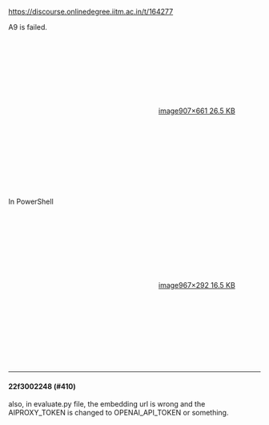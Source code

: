 https://discourse.onlinedegree.iitm.ac.in/t/164277

A9 is failed.</p>
<p><div class="lightbox-wrapper"><a class="lightbox" data-download-href="/uploads/short-url/zI0bX2sssJ128w3Yb2Ypa83iAw.png?dl=1" href="https://europe1.discourse-cdn.com/flex013/uploads/iitm/original/3X/0/4/040960e1d380f811ec53df35434564307fbd8388.png" rel="noopener nofollow ugc" title="image"><div class="meta"><svg aria-hidden="true" class="fa d-icon d-icon-far-image svg-icon"><use href="#far-image"></use></svg><span class="filename">image</span><span class="informations">907×661 26.5 KB</span><svg aria-hidden="true" class="fa d-icon d-icon-discourse-expand svg-icon"><use href="#discourse-expand"></use></svg></div></a></div></p>
<p>In PowerShell<br/>
<div class="lightbox-wrapper"><a class="lightbox" data-download-href="/uploads/short-url/r2Mjja9KwWVfUIYbgXLiuB4qsH4.png?dl=1" href="https://europe1.discourse-cdn.com/flex013/uploads/iitm/original/3X/b/d/bd8b1f78ee2e9e130956f545a8e96d89d6785b2e.png" rel="noopener nofollow ugc" title="image"><div class="meta"><svg aria-hidden="true" class="fa d-icon d-icon-far-image svg-icon"><use href="#far-image"></use></svg><span class="filename">image</span><span class="informations">967×292 16.5 KB</span><svg aria-hidden="true" class="fa d-icon d-icon-discourse-expand svg-icon"><use href="#discourse-expand"></use></svg></div></a></div></p><hr>

<h4>22f3002248 (#410)</h4>
<p>also, in evaluate.py file, the embedding url is wrong and the AIPROXY_TOKEN is changed to OPENAI_API_TOKEN or something.
